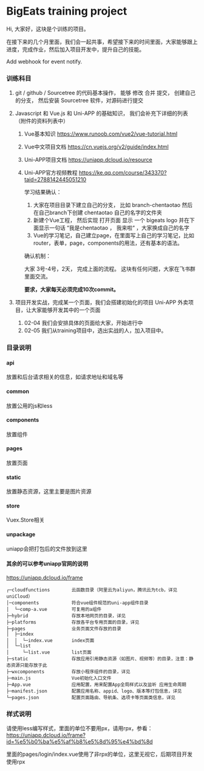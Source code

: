 # BigEats training project
Hi, 大家好，这块是个训练的项目。 

在接下来的几个月里面，我们会一起共事，希望接下来的时间里面，大家能够跟上进度，完成作业，然后加入项目开发中，提升自己的技能。 


Add webhook for event notify.


###  训练科目

1. git / github / Sourcetree  的代码基本操作， 能够 修改 合并 提交， 创建自己的分支， 然后安装 Sourcetree 软件，对源码进行提交

2. Javascript 和 Vue.js 和 Uni-APP 的基础知识， 我们会补充下详细的列表（附件的资料列表中）

   1. Vue基本知识  https://www.runoob.com/vue2/vue-tutorial.html 

   2. Vue中文项目文档 https://cn.vuejs.org/v2/guide/index.html

   3. Uni-APP项目文档 https://uniapp.dcloud.io/resource

   4. Uni-APP官方视频教程 https://ke.qq.com/course/343370?taid=2788142445051210

      学习结果确认： 

      1. 大家在项目目录下建立自己的分支， 比如   branch-chentaotao  然后在自己branch下创建 chentaotao 自己的名字的文件夹
      2. 新建个Vue工程，  然后实现 打开页面 显示 一个  bigeats logo  并在下面显示一句话 “我是chentaotao ， 我来啦“  ，大家换成自己的名字
      3. Vue的学习笔记，自己建立page，在里面写上自己的学习笔记，比如 router，表单，page，components的用法，还有基本的语法。 

       确认机制： 

       大家 3号-4号，2天， 完成上面的流程。 这块有任何问题，大家在飞书群里面交流。 

      **要求，大家每天必须完成10次commit。** 

3. 项目开发实战，完成某一个页面，我们会搭建初始化的项目 Uni-APP 外卖项目，让大家能够开发其中的一个页面

   1. 02-04 我们会安排具体的页面给大家，开始进行中
   2. 02-05 我们从training项目中，选出实战的人，加入项目中。 

### 目录说明

#### api
放置和后台请求相关的信息，如请求地址和域名等

#### common
放置公用的js和less

#### components
放置组件

#### pages
放置页面

#### static
放置静态资源，这里主要是图片资源

#### store
Vuex.Store相关

#### unpackage
uniapp会把打包后的文件放到这里

#### 其余的可以参考uniapp官网的说明

https://uniapp.dcloud.io/frame


```
┌─cloudfunctions        云函数目录（阿里云为aliyun，腾讯云为tcb，详见uniCloud）
│─components            符合vue组件规范的uni-app组件目录
│  └─comp-a.vue         可复用的a组件
├─hybrid                存放本地网页的目录，详见
├─platforms             存放各平台专用页面的目录，详见
├─pages                 业务页面文件存放的目录
│  ├─index
│  │  └─index.vue       index页面
│  └─list
│     └─list.vue        list页面
├─static                存放应用引用静态资源（如图片、视频等）的目录，注意：静态资源只能存放于此
├─wxcomponents          存放小程序组件的目录，详见
├─main.js               Vue初始化入口文件
├─App.vue               应用配置，用来配置App全局样式以及监听 应用生命周期
├─manifest.json         配置应用名称、appid、logo、版本等打包信息，详见
└─pages.json            配置页面路由、导航条、选项卡等页面类信息，详见
```



### 样式说明
请使用less编写样式，里面的单位不要用px，请用rpx，参看：https://uniapp.dcloud.io/frame?id=%e5%b0%ba%e5%af%b8%e5%8d%95%e4%bd%8d

里面的pages/login/index.vue使用了非rpx的单位，这里无视它，后期项目开发使用rpx




